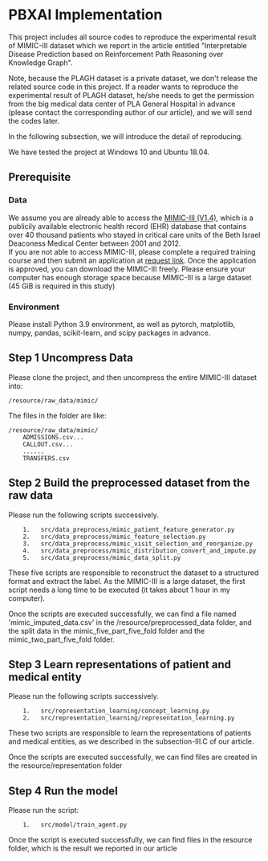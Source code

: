 # PBXAI Implementation
This project includes all source codes to reproduce the experimental result of MIMIC-III dataset which we report in the article entitled "Interpretable Disease Prediction based on Reinforcement Path Reasoning over Knowledge Graph".

Note, because the PLAGH dataset is a private dataset, we don't release the related source code in this project. If a reader wants to reproduce the experimental result of PLAGH dataset, he/she needs to get the permission from the big medical data center of PLA General Hospital in advance (please contact the corresponding author of our article), and we will send the codes later.

In the following subsection, we will introduce the detail of reproducing.

We have tested the project at Windows 10 and Ubuntu 18.04.

## Prerequisite
### Data
We assume you are already able to access the [MIMIC-III (V1.4)](https://mimic.physionet.org/about/mimic/), which is a publicily available electronic health record (EHR) database that contains over 40 thousand patients who stayed in critical care units of the Beth Israel Deaconess Medical Center between 2001 and 2012.  
If you are not able to access MIMIC-III, please complete a required training course and then submit an application at [request link](https://mimic.physionet.org/gettingstarted/access/). Once the application is approved, you can download the MIMIC-III freely.
Please ensure your computer has enough storage space because MIMIC-III is a large dataset (45 GiB is required in this study)

### Environment
Please install Python 3.9 environment, as well as pytorch, matplotlib, numpy, pandas, scikit-learn, and scipy packages in advance.

## Step 1 Uncompress Data
Please clone the project, and then uncompress the entire MIMIC-III dataset into:  
```
/resource/raw_data/mimic/
```
The files in the folder are like:  
```
/resource/raw_data/mimic/  
    ADMISSIONS.csv...
    CALLOUT.csv...
    ......
    TRANSFERS.csv
```

  
## Step 2 Build the preprocessed dataset from the raw data
Please run the following scripts successively.
```
    1.   src/data_preprocess/mimic_patient_feature_generator.py
    2.   src/data_preprocess/mimic_feature_selection.py
    3.   src/data_preprocess/mimic_visit_selection_and_reorganize.py
    4.   src/data_preprocess/mimic_distribution_convert_and_impute.py
    5.   src/data_preprocess/mimic_data_split.py
```
These five scripts are responsible to reconstruct the dataset to a structured format and extract the label. As the MIMIC-III is a large dataset, the first script needs a long time to be executed (it takes about 1 hour in my computer). 

Once the scripts are executed successfully, we can find a file named 'mimic_imputed_data.csv' in the /resource/preprocessed_data folder, and the split data in the mimic_five_part_five_fold folder and the mimic_two_part_five_fold folder.
  
## Step 3 Learn representations of patient and medical entity
Please run the following scripts successively.
```
    1.   src/representation_learning/concept_learning.py
    2.   src/representation_learning/representation_learning.py
```
These two scripts are responsible to learn the representations of patients and medical entities, as we described in the subsection-III.C of our article.

Once the scripts are executed successfully, we can find files are created in the resource/representation folder

## Step 4 Run the model
Please run the script:
```
    1.   src/model/train_agent.py
```

Once the script is executed successfully, we can find files in the resource folder, which is the result we reported in our article
